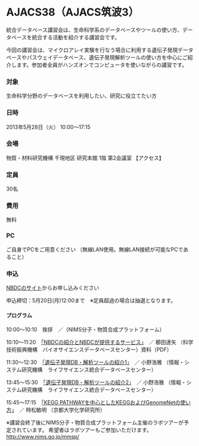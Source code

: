 # AJACS38（AJACS筑波3）

統合データベース講習会は、生命科学系のデータベースやツールの使い方、データベースを統合する活動を紹介する講習会です。

今回の講習会は、マイクロアレイ実験を行なう場合に利用する遺伝子発現データベースやパスウェイデータベース、遺伝子発現解析ツールの使い方を中心にご紹介します。参加者全員がハンズオンでコンピュータを使いながらの講習です。

### 対象
生命科学分野のデータベースを利用したい、研究に役立てたい方
### 日時
2013年5月28日（火） 10:00～17:15
### 会場
物質・材料研究機構 千現地区 研究本館 1階 第2会議室 【アクセス】
### 定員
30名
### 費用
無料
### PC
ご自身でPCをご用意ください （無線LAN使用。無線LAN接続が可能なPCであること）
### 申込
[NBDCのサイト](https://events.biosciencedbc.jp/training/ajacs38)からお申し込みください

申込締切：5月20日(月)12:00まで　※定員超過の場合は抽選となります。
#### プログラム
10:00～10:10　挨拶　／（NIMS分子・物質合成プラットフォーム）

10:10～11:20　[「NBDCの紹介とNBDCが提供するサービス」](01_kushida)　／ 櫛田達矢 （科学技術振興機構　バイオサイエンスデータベースセンター）資料（PDF）

11:30～12:30　[「遺伝子発現DB・解析ツールの紹介1」](02_hono)　／ 小野浩雅 （情報・システム研究機構　ライフサイエンス統合データベースセンター）

13:45～15:30　[「遺伝子発現DB・解析ツールの紹介2」](03_hono)　／ 小野浩雅 （情報・システム研究機構　ライフサイエンス統合データベースセンター）

15:45～17:15　[「KEGG PATHWAYを中心としたKEGGおよびGenomeNetの使い方」](04_tokimatsu)　／ 時松敏明 （京都大学化学研究所） 

※講習会終了後にNIMS分子・物質合成プラットフォーム主催のラボツアーが予定されています。
希望者はラボツアーもご参加いただけます。 http://www.nims.go.jp/mmsp/

